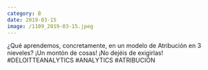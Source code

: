 ```yaml
--- 
category: B 
date: 2019-03-15 
image: /1109_2019-03-15.jpeg 
--- 
```


¿Qué aprendemos, concretamente, en un modelo de Atribución en 3 nieveles? ¡Un montón de cosas! ¡No dejéis de exigirlas! #DELOITTEANALYTICS #ANALYTICS #ATRIBUCIÓN